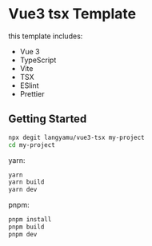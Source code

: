 # Vue3 tsx Template

this template includes:

- Vue 3
- TypeScript
- Vite
- TSX
- ESlint
- Prettier

## Getting Started

```bash
npx degit langyamu/vue3-tsx my-project
cd my-project
```

yarn:

```bash
yarn
yarn build
yarn dev
```

pnpm:

```bash
pnpm install
pnpm build
pnpm dev
```
